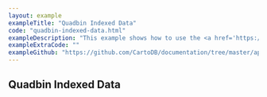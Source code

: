 ```yaml
---
layout: example
exampleTitle: "Quadbin Indexed Data"
code: "quadbin-indexed-data.html"
exampleDescription: "This example shows how to use the <a href='https://deck.gl/docs/api-reference/carto/carto-layer' target='_blank'>CartoLayer</a> to render spatial data using the quadbin geospatial indexing system."
exampleExtraCode: ""
exampleGithub: "https://github.com/CartoDB/documentation/tree/master/app/content/deck-gl/examples/clustering-and-aggregation/quadbin-indexed-data.html"
---
```


## Quadbin Indexed Data

